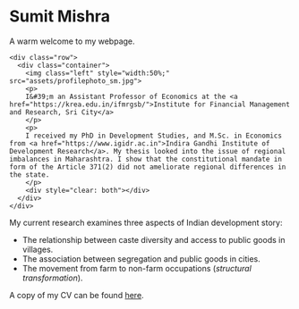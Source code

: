 # Sumit Mishra


A warm welcome to my webpage.

~~~
<div class="row">
  <div class="container">
    <img class="left" style="width:50%;" src="assets/profilephoto_sm.jpg">
    <p>
    I&#39;m an Assistant Professor of Economics at the <a href="https://krea.edu.in/ifmrgsb/">Institute for Financial Management and Research, Sri City</a>
    </p>
    <p>
    I received my PhD in Development Studies, and M.Sc. in Economics from <a href="https://www.igidr.ac.in">Indira Gandhi Institute of Development Research</a>. My thesis looked into the issue of regional imbalances in Maharashtra. I show that the constitutional mandate in form of the Article 371(2) did not ameliorate regional differences in the state.
    </p>
    <div style="clear: both"></div>      
  </div>
</div>
~~~


My current research examines three aspects of Indian development story:

-  The relationship between caste diversity and access to public goods in villages.
-  The association between segregation and public goods in cities.
- The movement from farm to non-farm occupations (_structural transformation_).

A copy of my CV can be found [here](https://www.dropbox.com/s/6488h51g7c333dv/CV_SM.pdf).

